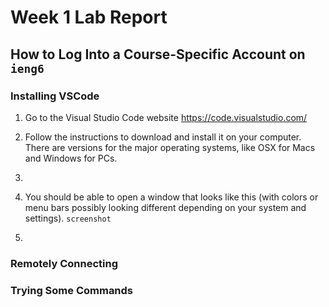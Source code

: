 # Week 1 Lab Report

## How to Log Into a Course-Specific Account on `ieng6`

### Installing VSCode
1. Go to the Visual Studio Code website https://code.visualstudio.com/

2. Follow the instructions to download and install it on your computer.  There are versions for the major operating systems, like OSX for Macs and Windows for PCs.
3. 
4. You should be able to open a window that looks like this (with colors or menu bars possibly looking different depending on your system and settings). 
`screenshot`

4.

### Remotely Connecting


### Trying Some Commands
